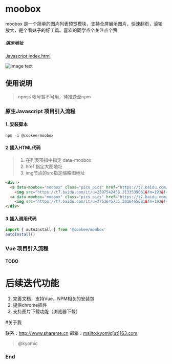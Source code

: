 # moobox

moobox 是一个简单的图片列表预览模块，支持全屏展示图片，快速翻页，滚轮放大，是个看妹子的好工具。喜欢的同学点个关注点个赞


##### 演示地址
[Javascript index.html](https://kyomic.github.io/mooobox/doc/example/index.html "Editor.md")

![Image text](https://raw.github.com/kyomic/repositpry/main/moobox/doc/example/images/main.jpg)

## 使用说明
> npmjs 帐号暂不可用，待推送至npm


### 原生Javascript 项目引入流程

#### 1. 安装脚本
```javascript
npm -i @cookee/moobox
```

#### 2.插入HTML代码
> 1. 在列表项指中指定 data-moobox
> 2. href 指定大图地址
> 3. img节点的src指定缩略图地址
```html
<div >
  <a data-moobox="moobox" class="pics_pics" href="https://t7.baidu.com/it/u=2397542458,3133539061&fm=193&f=GIF">
    <img src="https://t7.baidu.com/it/u=2397542458,3133539061&fm=193&f=GIF" title="圣诞兔女郎写真" style="width: auto; height: 84px;"></a>
  <a data-moobox="moobox" class="pics_pics" href="https://t7.baidu.com/it/u=2763645735,2016465681&fm=193&f=GIF">
    <img src="https://t7.baidu.com/it/u=2763645735,2016465681&fm=193&f=GIF" title="圣诞兔女郎写真" style="width: auto; height: 84px;"></a>
</div>
```
#### 3.插入调用代码
```javascript
import { autoInstall } from '@cookee/moobox'
autoInstall()
```

### Vue 项目引入流程

#### TODO

# 后续迭代功能
1. 完善文档，支持Vue，NPM相关的安装包
2. 提供chrome插件
3. 支持图片下载功能（浏览器下载）



#关于我 

联系：<http://www.shareme.cn>  邮箱：[mailto:kyomic[at]163.com](mailto:kyomic[at]163.com)
> @kyomic

### End
